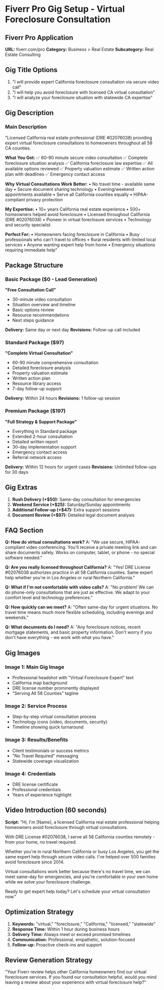 # Fiverr Pro Gig Setup - Virtual Foreclosure Consultation

## Fiverr Pro Application
**URL:** fiverr.com/pro
**Category:** Business > Real Estate
**Subcategory:** Real Estate Consulting

## Gig Title Options
1. "I will provide expert California foreclosure consultation via secure video call"
2. "I will help you avoid foreclosure with licensed CA virtual consultation"
3. "I will analyze your foreclosure situation with statewide CA expertise"

## Gig Description

### Main Description
"Licensed California real estate professional (DRE #02076038) providing expert virtual foreclosure consultations to homeowners throughout all 58 CA counties.

**What You Get:**
✅ 60-90 minute secure video consultation
✅ Complete foreclosure situation analysis
✅ California foreclosure law expertise
✅ All available options reviewed
✅ Property valuation estimate
✅ Written action plan with deadlines
✅ Emergency contact access

**Why Virtual Consultations Work Better:**
• No travel time - available same day
• Secure document sharing technology
• Evening/weekend appointments available
• Serve all California counties equally
• HIPAA-compliant privacy protection

**My Expertise:**
• 10+ years California real estate experience
• 500+ homeowners helped avoid foreclosure
• Licensed throughout California (DRE #02076038)
• Pioneer in virtual foreclosure services
• Technology and security specialist

**Perfect For:**
• Homeowners facing foreclosure in California
• Busy professionals who can't travel to offices
• Rural residents with limited local services
• Anyone wanting expert help from home
• Emergency situations requiring immediate help"

## Package Structure

### Basic Package ($0 - Lead Generation)
**"Free Consultation Call"**
- 30-minute video consultation
- Situation overview and timeline
- Basic options review
- Resource recommendations
- Next steps guidance

**Delivery:** Same day or next day
**Revisions:** Follow-up call included

### Standard Package ($97)
**"Complete Virtual Consultation"**
- 60-90 minute comprehensive consultation
- Detailed foreclosure analysis
- Property valuation estimate
- Written action plan
- Resource library access
- 7-day follow-up support

**Delivery:** Within 24 hours
**Revisions:** 1 follow-up session

### Premium Package ($197)
**"Full Strategy & Support Package"**
- Everything in Standard package
- Extended 2-hour consultation
- Detailed written report
- 30-day implementation support
- Emergency contact access
- Referral network access

**Delivery:** Within 12 hours for urgent cases
**Revisions:** Unlimited follow-ups for 30 days

## Gig Extras
1. **Rush Delivery (+$50):** Same-day consultation for emergencies
2. **Weekend Service (+$25):** Saturday/Sunday appointments
3. **Additional Follow-up (+$47):** Extra support sessions
4. **Document Review (+$97):** Detailed legal document analysis

## FAQ Section

**Q: How do virtual consultations work?**
A: "We use secure, HIPAA-compliant video conferencing. You'll receive a private meeting link and can share documents safely. Works on computer, tablet, or phone - no special software needed."

**Q: Are you really licensed throughout California?**
A: "Yes! DRE License #02076038 authorizes practice in all 58 California counties. Same expert help whether you're in Los Angeles or rural Northern California."

**Q: What if I'm not comfortable with video calls?**
A: "No problem! We can do phone-only consultations that are just as effective. We adapt to your comfort level and technology preferences."

**Q: How quickly can we meet?**
A: "Often same-day for urgent situations. No travel time means much more flexible scheduling, including evenings and weekends."

**Q: What documents do I need?**
A: "Any foreclosure notices, recent mortgage statements, and basic property information. Don't worry if you don't have everything - we work with what you have."

## Gig Images

### Image 1: Main Gig Image
- Professional headshot with "Virtual Foreclosure Expert" text
- California map background
- DRE license number prominently displayed
- "Serving All 58 Counties" tagline

### Image 2: Service Process
- Step-by-step virtual consultation process
- Technology icons (video, documents, security)
- Timeline showing quick turnaround

### Image 3: Results/Benefits
- Client testimonials or success metrics
- "No Travel Required" messaging
- Statewide coverage visualization

### Image 4: Credentials
- DRE license certificate
- Professional credentials
- Years of experience highlight

## Video Introduction (60 seconds)
**Script:**
"Hi, I'm [Name], a licensed California real estate professional helping homeowners avoid foreclosure through virtual consultations.

With DRE License #02076038, I serve all 58 California counties remotely - from your home, no travel required.

Whether you're in rural Northern California or busy Los Angeles, you get the same expert help through secure video calls. I've helped over 500 families avoid foreclosure since 2014.

Virtual consultations work better because there's no travel time, we can meet same-day for emergencies, and you're comfortable in your own home while we solve your foreclosure challenge.

Ready to get expert help today? Let's schedule your virtual consultation now."

## Optimization Strategy
1. **Keywords:** "virtual," "foreclosure," "California," "licensed," "statewide"
2. **Response Time:** Within 1 hour during business hours
3. **Delivery Time:** Always meet or exceed promised timelines
4. **Communication:** Professional, empathetic, solution-focused
5. **Follow-up:** Proactive check-ins and support

## Review Generation Strategy
"Your Fiverr review helps other California homeowners find our virtual foreclosure services. If you found our consultation helpful, would you mind leaving a review about your experience with virtual foreclosure help?"